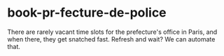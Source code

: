 # book-pr-fecture-de-police
There are rarely vacant time slots for the prefecture's office in Paris, and when there,  they get snatched fast. Refresh and wait? We can automate that.
